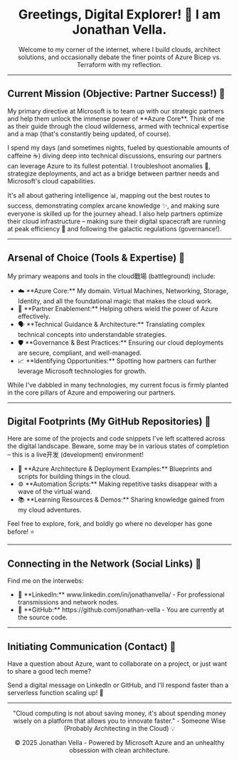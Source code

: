 <div align="center">
  <h1>
    Greetings, Digital Explorer! 👋 I am Jonathan Vella.
  </h1>
  <p>
    Welcome to my corner of the internet, where I build clouds, architect solutions, and occasionally debate the finer points of Azure Bicep vs. Terraform with my reflection.
  </p>
</div>

---

## Current Mission (Objective: Partner Success!) 📜

<p>
  My primary directive at Microsoft is to team up with our strategic partners and help them unlock the immense power of **Azure Core**. Think of me as their guide through the cloud wilderness, armed with technical expertise and a map (that's constantly being updated, of course).
</p>

<p>
  I spend my days (and sometimes nights, fueled by questionable amounts of caffeine ☕) diving deep into technical discussions, ensuring our partners can leverage Azure to its fullest potential. I troubleshoot anomalies 👾, strategize deployments, and act as a bridge between partner needs and Microsoft's cloud capabilities.
</p>

<p>
  It's all about gathering intelligence 📊, mapping out the best routes to success, demonstrating complex arcane knowledge ✨, and making sure everyone is skilled up for the journey ahead. I also help partners optimize their cloud infrastructure – making sure their digital spacecraft are running at peak efficiency 🚀 and following the galactic regulations (governance!).
</p>

---

## Arsenal of Choice (Tools & Expertise) 🌳

<p>
  My primary weapons and tools in the cloud戰場 (battleground) include:
</p>

<ul>
  <li>☁️ **Azure Core:** My domain. Virtual Machines, Networking, Storage, Identity, and all the foundational magic that makes the cloud work.</li>
  <li>🤝 **Partner Enablement:** Helping others wield the power of Azure effectively.</li>
  <li>🗣️ **Technical Guidance & Architecture:** Translating complex technical concepts into understandable strategies.</li>
  <li>🛡️ **Governance & Best Practices:** Ensuring our cloud deployments are secure, compliant, and well-managed.</li>
  <li>📈 **Identifying Opportunities:** Spotting how partners can further leverage Microsoft technologies for growth.</li>
</ul>

<p>
  While I've dabbled in many technologies, my current focus is firmly planted in the core pillars of Azure and empowering our partners.
</p>

---

## Digital Footprints (My GitHub Repositories) 🎒

<p>
  Here are some of the projects and code snippets I've left scattered across the digital landscape. Beware, some may be in various states of completion – this is a live开发 (development) environment!
</p>

<ul>
  <li>📂 **Azure Architecture & Deployment Examples:** Blueprints and scripts for building things in the cloud.</li>
  <li>⚙️ **Automation Scripts:** Making repetitive tasks disappear with a wave of the virtual wand.</li>
  <li>📚 **Learning Resources & Demos:** Sharing knowledge gained from my cloud adventures.</li>
</ul>

<p>
  Feel free to explore, fork, and boldly go where no developer has gone before! ⭐
</p>

---

## Connecting in the Network (Social Links) 🔗

<p>
  Find me on the interwebs:
</p>

<ul>
  <li>💼 **LinkedIn:** www.linkedin.com/in/jonathanvella/ - For professional transmissions and network nodes.</li>
  <li>🐙 **GitHub:** https://github.com/jonathan-vella - You are currently at the source code.</li>
</ul>

---

## Initiating Communication (Contact) 📧

<p>
  Have a question about Azure, want to collaborate on a project, or just want to share a good tech meme?
</p>

<p>
  Send a digital message on LinkedIn or GitHub, and I'll respond faster than a serverless function scaling up! 🚀
</p>

---

<div align="center">
  <p>
    "Cloud computing is not about saving money, it's about spending money wisely on a platform that allows you to innovate faster." - Someone Wise (Probably Architecting in the Cloud) 💡
  </p>
  <p>
    &copy; 2025 Jonathan Vella - Powered by Microsoft Azure and an unhealthy obsession with clean architecture.
  </p>
</div>
